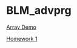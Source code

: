 # BLM_advprg

[Array Demo](https://dilaerbakan.github.io/BLM_advprg/Array%20modify_Dila.html)

[Homework 1](https://dilaerbakan.github.io/BLM_advprg/HW1_Courses.html)

